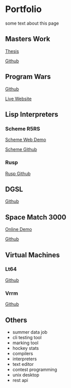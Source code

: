 # Portfolio

<div class=abstract>
  some text about this page
</div>

<!--**    snippets/navigation.html**-->


## Masters Work

[Thesis](/)

[Github](/)


## Program Wars

[Github](/)

[Live Website](/)


## Lisp Interpreters

### Scheme R5RS
[Scheme Web Demo](/)

[Scheme Github](/)

### Rusp

[Rusp Github](/)


## DGSL

[Github](/)


## Space Match 3000

[Online Demo](/)

[Github](/)


## Virtual Machines

### Lt64

[Github](/)

### Vrrm

[Github](/)


## Others

* summer data job
* cli testing tool
* marking tool
* hockey stats
* compilers
* interpreters
* text editor
* contest programming
* unix desktop
* rest api
